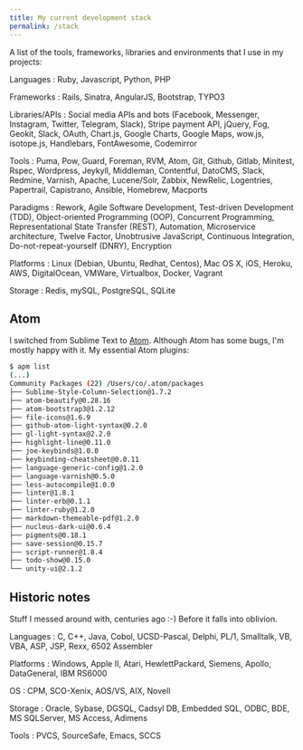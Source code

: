 ```yaml
---
title: My current development stack
permalink: /stack
---
```


A list of the tools, frameworks, libraries and environments that I use in my projects:

Languages
:   Ruby, Javascript, Python, PHP

Frameworks
:   Rails, Sinatra, AngularJS, Bootstrap, TYPO3

Libraries/APIs
:   Social media APIs and bots (Facebook, Messenger, Instagram, Twitter, Telegram, Slack), Stripe payment API, jQuery, Fog, Geokit, Slack, OAuth, Chart.js, Google Charts, Google Maps, wow.js, isotope.js, Handlebars, FontAwesome, Codemirror

Tools
:   Puma, Pow, Guard, Foreman, RVM, Atom, Git, Github, Gitlab, Minitest, Rspec, Wordpress, Jeykyll, Middleman, Contentful, DatoCMS, Slack, Redmine, Varnish, Apache, Lucene/Solr, Zabbix, NewRelic, Logentries, Papertrail, Capistrano, Ansible, Homebrew, Macports

Paradigms
:   Rework, Agile Software Development, Test-driven Development (TDD), Object-oriented Programming (OOP), Concurrent Programming, Representational State Transfer (REST), Automation, Microservice architecture, Twelve Factor, Unobtrusive JavaScript, Continuous Integration, Do-not-repeat-yourself (DNRY), Encryption

Platforms
:   Linux (Debian, Ubuntu, Redhat, Centos), Mac OS X, iOS, Heroku, AWS, DigitalOcean, VMWare, Virtualbox, Docker, Vagrant

Storage
:   Redis, mySQL, PostgreSQL, SQLite

## Atom

I switched from Sublime Text to [Atom](https://atom.io/). Although Atom has some bugs, I'm mostly happy with it. My essential Atom plugins:

```bash
$ apm list
(...)
Community Packages (22) /Users/co/.atom/packages
├── Sublime-Style-Column-Selection@1.7.2
├── atom-beautify@0.28.16
├── atom-bootstrap3@1.2.12
├── file-icons@1.6.9
├── github-atom-light-syntax@0.2.0
├── gl-light-syntax@2.2.0
├── highlight-line@0.11.0
├── joe-keybinds@1.0.0
├── keybinding-cheatsheet@0.0.11
├── language-generic-config@1.2.0
├── language-varnish@0.5.0
├── less-autocompile@1.0.0
├── linter@1.8.1
├── linter-erb@0.1.1
├── linter-ruby@1.2.0
├── markdown-themeable-pdf@1.2.0
├── nucleus-dark-ui@0.6.4
├── pigments@0.18.1
├── save-session@0.15.7
├── script-runner@1.8.4
├── todo-show@0.15.0
└── unity-ui@2.1.2
```

## Historic notes

Stuff I messed around with, centuries ago :-) Before it falls into oblivion.

Languages
:   C, C++, Java, Cobol, UCSD-Pascal, Delphi, PL/1, Smalltalk, VB, VBA, ASP, JSP, Rexx, 6502 Assembler

Platforms
:   Windows, Apple II, Atari, HewlettPackard, Siemens, Apollo, DataGeneral, IBM RS6000

OS
:   CPM, SCO-Xenix, AOS/VS, AIX, Novell

Storage
:   Oracle, Sybase, DGSQL, Cadsyl DB, Embedded SQL, ODBC, BDE, MS SQLServer, MS Access, Adimens

Tools
:   PVCS, SourceSafe, Emacs, SCCS

